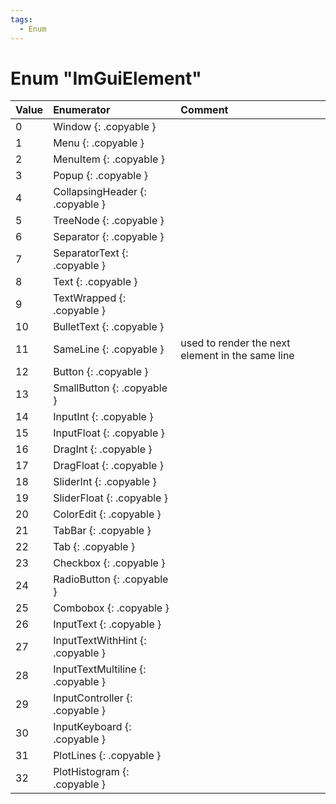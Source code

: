 ```yaml
---
tags:
  - Enum
---
```

# Enum "ImGuiElement"
|Value|Enumerator|Comment|
|:--|:--|:--|
|0 |Window {: .copyable } |  |
|1 |Menu {: .copyable } |  |
|2 |MenuItem {: .copyable } |  |
|3 |Popup {: .copyable } |  |
|4 |CollapsingHeader {: .copyable } |  |
|5 |TreeNode {: .copyable } |  |
|6 |Separator {: .copyable } |  |
|7 |SeparatorText {: .copyable } |  |
|8 |Text {: .copyable } |  |
|9 |TextWrapped {: .copyable } |  |
|10 |BulletText {: .copyable } |  |
|11 |SameLine {: .copyable } | used to render the next element in the same line |
|12 |Button {: .copyable } |  |
|13 |SmallButton {: .copyable } |  |
|14 |InputInt {: .copyable } |  |
|15 |InputFloat {: .copyable } |  |
|16 |DragInt {: .copyable } |  |
|17 |DragFloat {: .copyable } |  |
|18 |SliderInt {: .copyable } |  |
|19 |SliderFloat {: .copyable } |  |
|20 |ColorEdit {: .copyable } |  |
|21 |TabBar {: .copyable } |  |
|22 |Tab {: .copyable } |  |
|23 |Checkbox {: .copyable } |  |
|24 |RadioButton {: .copyable } |  |
|25 |Combobox {: .copyable } |  |
|26 |InputText {: .copyable } |  |
|27 |InputTextWithHint {: .copyable } |  |
|28 |InputTextMultiline {: .copyable } |  |
|29 |InputController {: .copyable } |  |
|30 |InputKeyboard {: .copyable } |  |
|31 |PlotLines {: .copyable } |  |
|32 |PlotHistogram {: .copyable } |  |
